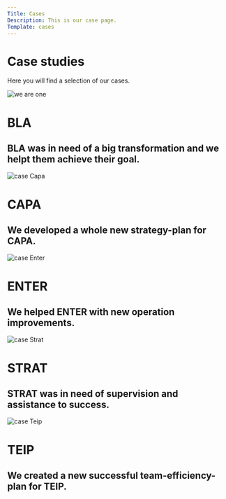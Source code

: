 ```yaml
---
Title: Cases
Description: This is our case page.
Template: cases
---
```


Case studies
==========================

Here you will find a selection of our cases.

<div class="wrap-cases">
    <div class="case-div">
        <div class="img-box">
            <picture>
                <source media="(min-width: 800px)" srcset="%base_url%/image/pexels-case1.jpg?width=20%">
                <img src="%base_url%/image/pexels-case1.jpg?w=20%" alt="we are one">
            </picture>
            <h1>BLA</h1>
        </div>
        <h2>BLA was in need of a big transformation and we helpt them achieve their goal.</h2>
    </div>
    <div class="case-div">
        <div class="img-box">
            <picture>
                <source media="(min-width: 800px)" srcset="%base_url%/image/pexels-case2.jpg?width=20%">
                <img src="%base_url%/image/pexels-case2.jpg?width=20%" alt="case Capa">
            </picture>
            <h1>CAPA</h1>
        </div>
        <h2>We developed a whole new strategy-plan for CAPA.</h2>
    </div>
    <div class="case-div">
        <div class="img-box">
            <picture>
                <source media="(min-width: 800px)" srcset="%base_url%/image/pexels-case3.jpg?width=20%">
                <img src="%base_url%/image/pexels-case3.jpg?width=20%" alt="case Enter">
            </picture>
            <h1>ENTER</h1>
        </div>
        <h2>We helped ENTER with new operation improvements.</h2>
    </div>
    <div class="case-div">
        <div class="img-box">
            <picture>
                <source media="(min-width: 800px)" srcset="%base_url%/image/pexels-case4.jpg?width=20%">
                <img src="%base_url%/image/pexels-case4.jpg?width=20%" alt="case Strat">
            </picture>
            <h1>STRAT</h1>
        </div>
        <h2>STRAT was in need of supervision and assistance to success.</h2>
    </div>
    <div class="case-div">
        <div class="img-box">
            <picture>
                <source media="(min-width: 800px)" srcset="%base_url%/image/pexels-case5.jpg?width=30%">
                <img src="%base_url%/image/pexels-case5.jpg?w=20%" alt="case Teip">
            </picture>
            <h1>TEIP</h1>
        </div>
        <h2>We created a new successful team-efficiency-plan for TEIP.</h2>
    </div>
</div>